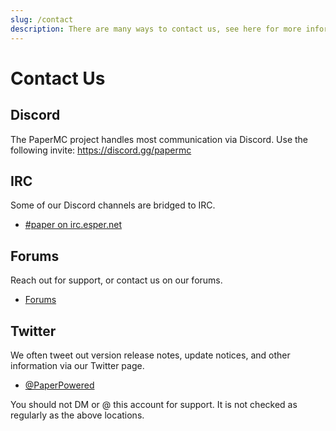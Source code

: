 ```yaml
---
slug: /contact
description: There are many ways to contact us, see here for more information.
---
```


# Contact Us

## Discord

The PaperMC project handles most communication via Discord. Use the following invite: https://discord.gg/papermc

## IRC

Some of our Discord channels are bridged to IRC.

- [#paper on irc.esper.net](https://webchat.esper.net/?channels=paper)

## Forums

Reach out for support, or contact us on our forums.

- [Forums](https://forums.papermc.io)

## Twitter

We often tweet out version release notes, update notices, and other information via our Twitter
page.

- [@PaperPowered](https://twitter.com/PaperPowered)

You should not DM or @ this account for support. It is not checked as regularly as the above
locations.
